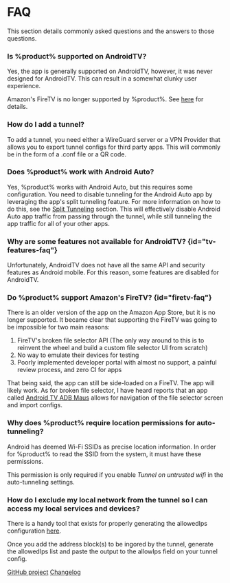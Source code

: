 # FAQ

This section details commonly asked questions and the answers to those questions.

### Is %product% supported on AndroidTV?

Yes, the app is generally supported on AndroidTV, however, it was never designed
for AndroidTV. This can result in a somewhat clunky user experience. 

<warning>
    <p>
        Amazon's FireTV is no longer supported by %product%. See <a href="#firetv-faq">here</a> for details.
    </p>
</warning>

### How do I add a tunnel?

To add a tunnel, you need either a WireGuard server or a VPN Provider that allows you to export
tunnel configs for third party apps.
This will commonly be in the form of a <path>.conf</path> file or a QR code.

### Does %product% work with Android Auto? 

Yes, %product% works with Android Auto, but this requires some configuration.
You need to disable tunneling for the Android Auto app by leveraging the app's split tunneling feature.
For more information on how to do this, see the [Split Tunneling](Features.md#split) section. This will effectively disable Android Auto app traffic from passing through the tunnel, 
while still tunneling the app traffic for all of your other apps. 


### Why are some features not available for AndroidTV? {id="tv-features-faq"}

Unfortunately, AndroidTV does not have all the same API and security features as Android mobile. 
For this reason, some features are disabled for AndroidTV.

### Do %product% support Amazon's FireTV? {id="firetv-faq"}

There is an older version of the app on the Amazon App Store, but it is no longer supported. 
It became clear that supporting the FireTV was going to be impossible for two main reasons:

1. FireTV's broken file selector API (The only way around to this is to reinvent the wheel and build a custom file selector UI from scratch)
2. No way to emulate their devices for testing
3. Poorly implemented developer portal with almost no support, a painful review process, and zero CI for apps

That being said, the app can still be side-loaded on a FireTV. 
The app will likely work. 
As for broken file selector,
I have heard reports that an app called [Android TV ADB Maus](https://play.google.com/store/apps/details?id=svarzee.android.apps.adb_mouse&amp;hl=en_US&amp;gl=US)
allows for navigation of the file selector screen and import configs.

### Why does %product% require location permissions for auto-tunneling? 

Android has deemed Wi-Fi SSIDs as precise location information. 
In order for %product% to read the SSID from the system, it must have these permissions.

<note>
    <p>
        This permission is only required if you enable <em>Tunnel on untrusted wifi</em> in the auto-tunneling settings.
    </p>
</note>

### How do I exclude my local network from the tunnel so I can access my local services and devices?

There is a handy tool
that exists
for properly generating the allowedIps configuration [here](https://www.procustodibus.com/blog/2021/03/wireguard-allowedips-calculator/). 

Once you add the address block(s) to be ingored by the tunnel, 
generate the allowedIps list and paste the output to the allowIps field on your tunnel config.   

<seealso>
    <category ref="wrs">
        <a href="https://github.com/zaneschepke/wgtunnel">GitHub project</a>
        <a href="https://github.com/zaneschepke/wgtunnel/releases">Changelog</a>
    </category>
</seealso>

